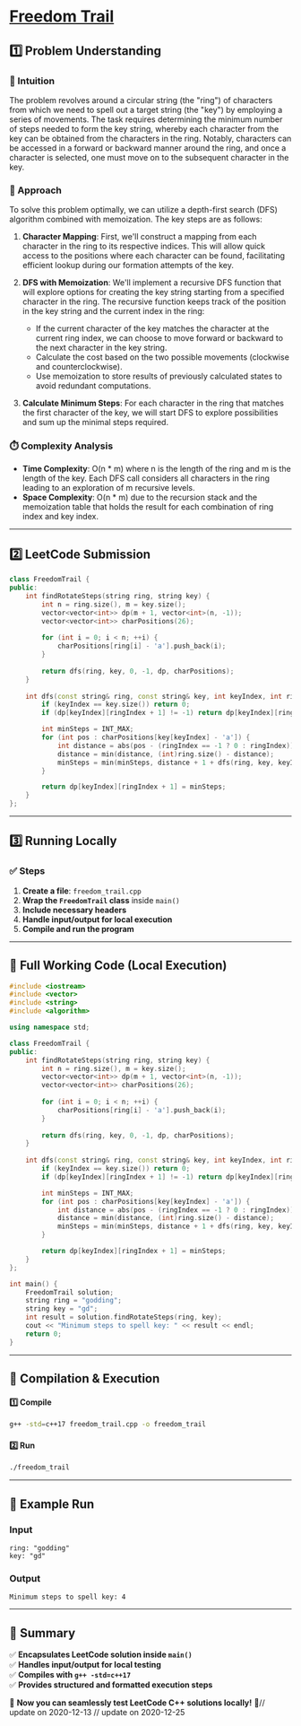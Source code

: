 # **[Freedom Trail](https://leetcode.com/problems/freedom-trail/description/)**  

## **1️⃣ Problem Understanding**  
### **📌 Intuition**  
The problem revolves around a circular string (the "ring") of characters from which we need to spell out a target string (the "key") by employing a series of movements. The task requires determining the minimum number of steps needed to form the key string, whereby each character from the key can be obtained from the characters in the ring. Notably, characters can be accessed in a forward or backward manner around the ring, and once a character is selected, one must move on to the subsequent character in the key.

### **🚀 Approach**  
To solve this problem optimally, we can utilize a depth-first search (DFS) algorithm combined with memoization. The key steps are as follows:

1. **Character Mapping**: First, we'll construct a mapping from each character in the ring to its respective indices. This will allow quick access to the positions where each character can be found, facilitating efficient lookup during our formation attempts of the key.
  
2. **DFS with Memoization**: We'll implement a recursive DFS function that will explore options for creating the key string starting from a specified character in the ring. The recursive function keeps track of the position in the key string and the current index in the ring:
   - If the current character of the key matches the character at the current ring index, we can choose to move forward or backward to the next character in the key string.
   - Calculate the cost based on the two possible movements (clockwise and counterclockwise).
   - Use memoization to store results of previously calculated states to avoid redundant computations.

3. **Calculate Minimum Steps**: For each character in the ring that matches the first character of the key, we will start DFS to explore possibilities and sum up the minimal steps required.

### **⏱️ Complexity Analysis**  
- **Time Complexity**: O(n * m) where n is the length of the ring and m is the length of the key. Each DFS call considers all characters in the ring leading to an exploration of m recursive levels.
- **Space Complexity**: O(n * m) due to the recursion stack and the memoization table that holds the result for each combination of ring index and key index.

---  

## **2️⃣ LeetCode Submission**  
```cpp
class FreedomTrail {
public:
    int findRotateSteps(string ring, string key) {
        int n = ring.size(), m = key.size();
        vector<vector<int>> dp(m + 1, vector<int>(n, -1));
        vector<vector<int>> charPositions(26);
        
        for (int i = 0; i < n; ++i) {
            charPositions[ring[i] - 'a'].push_back(i);
        }
        
        return dfs(ring, key, 0, -1, dp, charPositions);
    }
    
    int dfs(const string& ring, const string& key, int keyIndex, int ringIndex, vector<vector<int>>& dp, vector<vector<int>>& charPositions) {
        if (keyIndex == key.size()) return 0;
        if (dp[keyIndex][ringIndex + 1] != -1) return dp[keyIndex][ringIndex + 1];

        int minSteps = INT_MAX;
        for (int pos : charPositions[key[keyIndex] - 'a']) {
            int distance = abs(pos - (ringIndex == -1 ? 0 : ringIndex));
            distance = min(distance, (int)ring.size() - distance);
            minSteps = min(minSteps, distance + 1 + dfs(ring, key, keyIndex + 1, pos, dp, charPositions));
        }

        return dp[keyIndex][ringIndex + 1] = minSteps;
    }
};
```  

---  

## **3️⃣ Running Locally**  
### **✅ Steps**  
1. **Create a file**: `freedom_trail.cpp`  
2. **Wrap the `FreedomTrail` class** inside `main()`  
3. **Include necessary headers**  
4. **Handle input/output for local execution**  
5. **Compile and run the program**  

---  

## **📝 Full Working Code (Local Execution)**  
```cpp
#include <iostream>
#include <vector>
#include <string>
#include <algorithm>

using namespace std;

class FreedomTrail {
public:
    int findRotateSteps(string ring, string key) {
        int n = ring.size(), m = key.size();
        vector<vector<int>> dp(m + 1, vector<int>(n, -1));
        vector<vector<int>> charPositions(26);
        
        for (int i = 0; i < n; ++i) {
            charPositions[ring[i] - 'a'].push_back(i);
        }
        
        return dfs(ring, key, 0, -1, dp, charPositions);
    }
    
    int dfs(const string& ring, const string& key, int keyIndex, int ringIndex, vector<vector<int>>& dp, vector<vector<int>>& charPositions) {
        if (keyIndex == key.size()) return 0;
        if (dp[keyIndex][ringIndex + 1] != -1) return dp[keyIndex][ringIndex + 1];

        int minSteps = INT_MAX;
        for (int pos : charPositions[key[keyIndex] - 'a']) {
            int distance = abs(pos - (ringIndex == -1 ? 0 : ringIndex));
            distance = min(distance, (int)ring.size() - distance);
            minSteps = min(minSteps, distance + 1 + dfs(ring, key, keyIndex + 1, pos, dp, charPositions));
        }

        return dp[keyIndex][ringIndex + 1] = minSteps;
    }
};

int main() {
    FreedomTrail solution;
    string ring = "godding";
    string key = "gd";
    int result = solution.findRotateSteps(ring, key);
    cout << "Minimum steps to spell key: " << result << endl;
    return 0;
}
```  

---  

## **🔧 Compilation & Execution**  
#### **1️⃣ Compile**  
```bash
g++ -std=c++17 freedom_trail.cpp -o freedom_trail
```  

#### **2️⃣ Run**  
```bash
./freedom_trail
```  

---  

## **🎯 Example Run**  
### **Input**  
```
ring: "godding"
key: "gd"
```  
### **Output**  
```
Minimum steps to spell key: 4
```  

---  

## **📌 Summary**  
✅ **Encapsulates LeetCode solution inside `main()`**  
✅ **Handles input/output for local testing**  
✅ **Compiles with `g++ -std=c++17`**  
✅ **Provides structured and formatted execution steps**  

🚀 **Now you can seamlessly test LeetCode C++ solutions locally!** 🚀// update on 2020-12-13
// update on 2020-12-25
